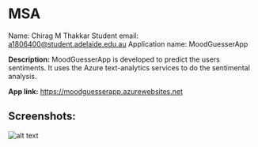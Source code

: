# MSA

Name: Chirag M Thakkar
Student email: a1806400@student.adelaide.edu.au
Application name: MoodGuesserApp

**Description:** MoodGuesserApp is developed to predict the users sentiments. It uses the Azure text-analytics services to do the sentimental analysis.

**App link:** https://moodguesserapp.azurewebsites.net

## Screenshots:
![alt text](https://github.com/[username]/[reponame]/blob/[branch]/image.jpg?raw=true)



